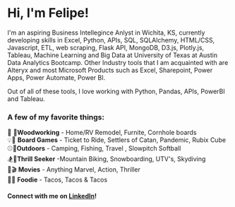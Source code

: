 # Hi, I'm Felipe! 

I'm an aspiring Business Intellegince Anlyst in Wichita, KS, currently developing skills in Excel, Python, APIs, SQL, SQLAlchemy, HTML/CSS, Javascript, ETL, web scraping, Flask API, MongoDB, D3.js, Plotly.js, Tableau, Machine Learning and Big Data at University of Texas at Austin Data Analytics Bootcamp. Other Industry tools that I am acquainted with are Alteryx and most Microsoft Products such as Excel, Sharepoint, Power Apps, Power Automate, Power BI.

Out of all of these tools, I love working with Python, Pandas, APIs, PowerBI and Tableau.

### A few of my favorite things:
:deciduous_tree: :hammer:**Woodworking** - Home/RV Remodel, Furnite, Cornhole boards 
<br>:bulb::game_die: **Board Games** - Ticket to Ride, Settlers of Catan, Pandemic, Rubix Cube
<br>:baseball::fishing_pole_and_fish:**Outdoors** - Camping, Fishing, Travel , Slowpitch Softball
<br>:snowboarder::mountain_bicyclist:**Thrill Seeker** -Mountain Biking, Snowboarding, UTV's, Skydiving
<br>:movie_camera::clapper: **Movies** - Anything Marvel, Action, Thriller
<br>:taco::taco: **Foodie** - Tacos, Tacos & Tacos

#### Connect with me on [LinkedIn](https://www.linkedin.com/in/felipe-lopez-ict/)!

